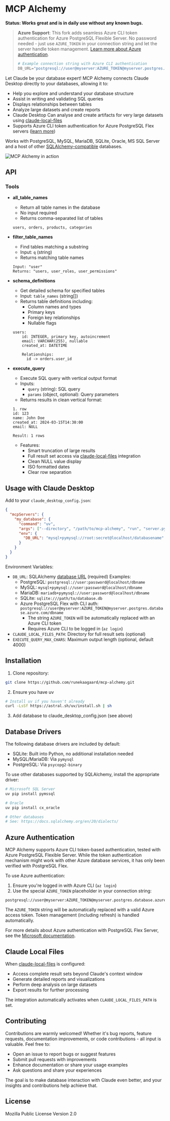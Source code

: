 # MCP Alchemy

**Status: Works great and is in daily use without any known bugs.**

> **Azure Support**: This fork adds seamless Azure CLI token authentication for Azure PostgreSQL Flexible Server. No password needed - just use `AZURE_TOKEN` in your connection string and let the server handle token management. [Learn more about Azure authentication](#azure-authentication).
>
> ```python
> # Example connection string with Azure CLI authentication
> DB_URL="postgresql://user@myserver:AZURE_TOKEN@myserver.postgres.database.azure.com/dbname"
> ```

Let Claude be your database expert! MCP Alchemy connects Claude Desktop directly to your databases, allowing it to:

- Help you explore and understand your database structure
- Assist in writing and validating SQL queries
- Displays relationships between tables
- Analyze large datasets and create reports
- Claude Desktop Can analyse and create artifacts for very large datasets using [claude-local-files](https://github.com/runekaagaard/claude-local-files)
- Supports Azure CLI token authentication for Azure PostgreSQL Flex servers ([learn more](https://learn.microsoft.com/en-us/azure/postgresql/flexible-server/concepts-azure-ad-authentication))

Works with PostgreSQL, MySQL, MariaDB, SQLite, Oracle, MS SQL Server and a host of other [SQLAlchemy-compatible](https://docs.sqlalchemy.org/en/20/dialects/) databases.

![MCP Alchemy in action](screenshot.png)

## API

### Tools

- **all_table_names**

  - Return all table names in the database
  - No input required
  - Returns comma-separated list of tables

  ```
  users, orders, products, categories
  ```

- **filter_table_names**

  - Find tables matching a substring
  - Input: `q` (string)
  - Returns matching table names

  ```
  Input: "user"
  Returns: "users, user_roles, user_permissions"
  ```

- **schema_definitions**

  - Get detailed schema for specified tables
  - Input: `table_names` (string[])
  - Returns table definitions including:
    - Column names and types
    - Primary keys
    - Foreign key relationships
    - Nullable flags

  ```
  users:
      id: INTEGER, primary key, autoincrement
      email: VARCHAR(255), nullable
      created_at: DATETIME

      Relationships:
        id -> orders.user_id
  ```

- **execute_query**

  - Execute SQL query with vertical output format
  - Inputs:
    - `query` (string): SQL query
    - `params` (object, optional): Query parameters
  - Returns results in clean vertical format:

  ```
  1. row
  id: 123
  name: John Doe
  created_at: 2024-03-15T14:30:00
  email: NULL

  Result: 1 rows
  ```

  - Features:
    - Smart truncation of large results
    - Full result set access via [claude-local-files](https://github.com/runekaagaard/claude-local-files) integration
    - Clean NULL value display
    - ISO formatted dates
    - Clear row separation

## Usage with Claude Desktop

Add to your `claude_desktop_config.json`:

```json
{
  "mcpServers": {
    "my_database": {
      "command": "uv",
      "args": ["--directory", "/path/to/mcp-alchemy", "run", "server.py"],
      "env": {
        "DB_URL": "mysql+pymysql://root:secret@localhost/databasename"
      }
    }
  }
}
```

Environment Variables:

- `DB_URL`: SQLAlchemy [database URL](https://docs.sqlalchemy.org/en/20/core/engines.html#database-urls) (required)
  Examples:
  - PostgreSQL: `postgresql://user:password@localhost/dbname`
  - MySQL: `mysql+pymysql://user:password@localhost/dbname`
  - MariaDB: `mariadb+pymysql://user:password@localhost/dbname`
  - SQLite: `sqlite:///path/to/database.db`
  - Azure PostgreSQL Flex with CLI auth: `postgresql://user@myserver:AZURE_TOKEN@myserver.postgres.database.azure.com/dbname`
    - The string `AZURE_TOKEN` will be automatically replaced with an Azure CLI token
    - Requires Azure CLI to be logged in (`az login`)
- `CLAUDE_LOCAL_FILES_PATH`: Directory for full result sets (optional)
- `EXECUTE_QUERY_MAX_CHARS`: Maximum output length (optional, default 4000)

## Installation

1. Clone repository:

```bash
git clone https://github.com/runekaagaard/mcp-alchemy.git
```

2. Ensure you have uv

```bash
# Install uv if you haven't already
curl -LsSf https://astral.sh/uv/install.sh | sh
```

3. Add database to claude_desktop_config.json (see above)

## Database Drivers

The following database drivers are included by default:

- SQLite: Built into Python, no additional installation needed
- MySQL/MariaDB: Via `pymysql`
- PostgreSQL: Via `psycopg2-binary`

To use other databases supported by SQLAlchemy, install the appropriate driver:

```bash
# Microsoft SQL Server
uv pip install pymssql

# Oracle
uv pip install cx_oracle

# Other databases
# See: https://docs.sqlalchemy.org/en/20/dialects/
```

## Azure Authentication

MCP Alchemy supports Azure CLI token-based authentication, tested with Azure PostgreSQL Flexible Server. While the token authentication mechanism might work with other Azure database services, it has only been verified with PostgreSQL Flex.

To use Azure authentication:

1. Ensure you're logged in with Azure CLI (`az login`)
2. Use the special `AZURE_TOKEN` placeholder in your connection string:

```
postgresql://user@myserver:AZURE_TOKEN@myserver.postgres.database.azure.com/dbname
```

The `AZURE_TOKEN` string will be automatically replaced with a valid Azure access token. Token management (including refresh) is handled automatically.

For more details about Azure authentication with PostgreSQL Flex Server, see the [Microsoft documentation](https://learn.microsoft.com/en-us/azure/postgresql/flexible-server/concepts-azure-ad-authentication).

## Claude Local Files

When [claude-local-files](https://github.com/runekaagaard/claude-local-files) is configured:

- Access complete result sets beyond Claude's context window
- Generate detailed reports and visualizations
- Perform deep analysis on large datasets
- Export results for further processing

The integration automatically activates when `CLAUDE_LOCAL_FILES_PATH` is set.

## Contributing

Contributions are warmly welcomed! Whether it's bug reports, feature requests, documentation improvements, or code contributions - all input is valuable. Feel free to:

- Open an issue to report bugs or suggest features
- Submit pull requests with improvements
- Enhance documentation or share your usage examples
- Ask questions and share your experiences

The goal is to make database interaction with Claude even better, and your insights and contributions help achieve that.

## License

Mozilla Public License Version 2.0
